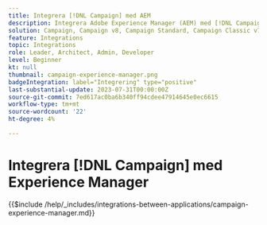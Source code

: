 ```yaml
---
title: Integrera [!DNL Campaign] med AEM
description: Integrera Adobe Experience Manager (AEM) med [!DNL Campaign] skapa och hantera e-postkampanjer.
solution: Campaign, Campaign v8, Campaign Standard, Campaign Classic v7, Experience Manager, Experience Manager Forms
feature: Integrations
topic: Integrations
role: Leader, Architect, Admin, Developer
level: Beginner
kt: null
thumbnail: campaign-experience-manager.png
badgeIntegration: label="Integrering" type="positive"
last-substantial-update: 2023-07-31T00:00:00Z
source-git-commit: 7ed617ac0ba6b340ff94cdee47914645e0ec6615
workflow-type: tm+mt
source-wordcount: '22'
ht-degree: 4%

---
```



# Integrera [!DNL Campaign] med Experience Manager

{{$include /help/_includes/integrations-between-applications/campaign-experience-manager.md}}
